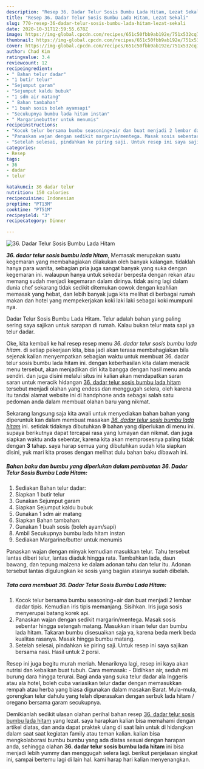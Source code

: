 ```yaml
---
description: "Resep 36. Dadar Telur Sosis Bumbu Lada Hitam, Lezat Sekali"
title: "Resep 36. Dadar Telur Sosis Bumbu Lada Hitam, Lezat Sekali"
slug: 770-resep-36-dadar-telur-sosis-bumbu-lada-hitam-lezat-sekali
date: 2020-10-31T12:59:55.678Z
image: https://img-global.cpcdn.com/recipes/651c50fbb9ab192e/751x532cq70/36-dadar-telur-sosis-bumbu-lada-hitam-foto-resep-utama.jpg
thumbnail: https://img-global.cpcdn.com/recipes/651c50fbb9ab192e/751x532cq70/36-dadar-telur-sosis-bumbu-lada-hitam-foto-resep-utama.jpg
cover: https://img-global.cpcdn.com/recipes/651c50fbb9ab192e/751x532cq70/36-dadar-telur-sosis-bumbu-lada-hitam-foto-resep-utama.jpg
author: Chad Kim
ratingvalue: 3.4
reviewcount: 12
recipeingredient:
- " Bahan telur dadar"
- "1 butir telur"
- "Sejumput garam"
- "Sejumput kaldu bubuk"
- "1 sdm air matang"
- " Bahan tambahan"
- "1 buah sosis boleh ayamsapi"
- "Secukupnya bumbu lada hitam instan"
- " Margarinebutter untuk menumis"
recipeinstructions:
- "Kocok telur bersama bumbu seasoning+air dan buat menjadi 2 lembar dadar tipis. Kemudian iris tipis memanjang. Sisihkan. Iris juga sosis menyerupai batang korek api."
- "Panaskan wajan dengan sedikit margarin/mentega. Masak sosis sebentar hingga setengah matang. Masukkan irisan telur dan bumbu lada hitam. Takaran bumbu disesuaikan saja ya, karena beda merk beda kualitas rasanya. Masak hingga bumbu matang."
- "Setelah selesai, pindahkan ke piring saji. Untuk resep ini saya sajikan bersama nasi. Hasil untuk 2 porsi."
categories:
- Resep
tags:
- 36
- dadar
- telur

katakunci: 36 dadar telur 
nutrition: 150 calories
recipecuisine: Indonesian
preptime: "PT13M"
cooktime: "PT51M"
recipeyield: "3"
recipecategory: Dinner

---
```



![36. Dadar Telur Sosis Bumbu Lada Hitam](https://img-global.cpcdn.com/recipes/651c50fbb9ab192e/751x532cq70/36-dadar-telur-sosis-bumbu-lada-hitam-foto-resep-utama.jpg)

<b><i>36. dadar telur sosis bumbu lada hitam</i></b>, Memasak merupakan suatu kegemaran yang membahagiakan dilakukan oleh banyak kalangan. tidaklah hanya para wanita, sebagian pria juga sangat banyak yang suka dengan kegemaran ini. walaupun hanya untuk sekedar berpesta dengan rekan atau memang sudah menjadi kegemaran dalam dirinya. tidak asing lagi dalam dunia chef sekarang tidak sedikit ditemukan cowok dengan keahlian memasak yang hebat, dan lebih banyak juga kita melihat di berbagai rumah makan dan hotel yang mempekerjakan koki laki laki sebagai koki mumpuni nya.

Dadar Telur Sosis Bumbu Lada Hitam. Telur adalah bahan yang paling sering saya sajikan untuk sarapan di rumah. Kalau bukan telur mata sapi ya telur dadar.

Oke, kita kembali ke hal resep resep menu <i>36. dadar telur sosis bumbu lada hitam</i>. di setiap pekerjaan kita, bisa jadi akan terasa membahagiakan bila sejenak kalian menyempatkan sebagian waktu untuk membuat 36. dadar telur sosis bumbu lada hitam ini. dengan keberhasilan kita dalam meracik menu tersebut, akan menjadikan diri kita bangga dengan hasil menu anda sendiri. dan juga disini melalui situs ini kalian akan mendapatkan saran saran untuk meracik hidangan <u>36. dadar telur sosis bumbu lada hitam</u> tersebut menjadi olahan yang endess dan menggugah selera, oleh karena itu tandai alamat website ini di handphone anda sebagai salah satu pedoman anda dalam membuat olahan baru yang nikmat.


Sekarang langsung saja kita awali untuk menyediakan bahan bahan yang diperuntuk kan dalam membuat masakan <u><i>36. dadar telur sosis bumbu lada hitam</i></u> ini. setidak tidaknya dibutuhkan <b>9</b> bahan yang diperlukan di menu ini. supaya berikutnya dapat tercapai rasa yang lumayan dan nikmat. dan juga siapkan waktu anda sebentar, karena kita akan memprosesnya paling tidak dengan <b>3</b> tahap. saya harap semua yang dibutuhkan sudah kita siapkan disini, yuk mari kita proses dengan melihat dulu bahan baku dibawah ini.

<!--inarticleads1-->

##### Bahan baku dan bumbu yang diperlukan dalam pembuatan 36. Dadar Telur Sosis Bumbu Lada Hitam:

1. Sediakan  Bahan telur dadar:
1. Siapkan 1 butir telur
1. Gunakan Sejumput garam
1. Siapkan Sejumput kaldu bubuk
1. Gunakan 1 sdm air matang
1. Siapkan  Bahan tambahan:
1. Gunakan 1 buah sosis (boleh ayam/sapi)
1. Ambil Secukupnya bumbu lada hitam instan
1. Sediakan  Margarine/butter untuk menumis


Panaskan wajan dengan minyak kemudian masukkan telur. Tahu tersebut lantas diberi telur, lantas diaduk hingga rata. Tambahkan lada, daun bawang, dan tepung maizena ke dalam adonan tahu dan telur itu. Adonan tersebut lantas digulungkan ke sosis yang bagian atasnya sudah dibelah. 

<!--inarticleads2-->

##### Tata cara membuat 36. Dadar Telur Sosis Bumbu Lada Hitam:

1. Kocok telur bersama bumbu seasoning+air dan buat menjadi 2 lembar dadar tipis. Kemudian iris tipis memanjang. Sisihkan. Iris juga sosis menyerupai batang korek api.
1. Panaskan wajan dengan sedikit margarin/mentega. Masak sosis sebentar hingga setengah matang. Masukkan irisan telur dan bumbu lada hitam. Takaran bumbu disesuaikan saja ya, karena beda merk beda kualitas rasanya. Masak hingga bumbu matang.
1. Setelah selesai, pindahkan ke piring saji. Untuk resep ini saya sajikan bersama nasi. Hasil untuk 2 porsi.


Resep ini juga begitu murah meriah. Menariknya lagi, resep ini kaya akan nutrisi dan kebaikan buat tubuh. Cara memasak: - Didihkan air, seduh mi burung dara hingga terurai. Bagi anda yang suka telur dadar ala Inggeris atau ala hotel, boleh cuba variasikan telur dadar dengan memasukkan rempah atau herba yang biasa digunakan dalam masakan Barat. Mula-mula, gorengkan telur dahulu yang telah diperasakan dengan serbuk lada hitam / oregano bersama garam secukupnya. 

Demikianlah sedikit ulasan olahan perihal bahan resep <u>36. dadar telur sosis bumbu lada hitam</u> yang lezat. saya harapkan kalian bisa memahami dengan artikel diatas, dan anda dapat praktek ulang di saat lain untuk di hidangkan dalam saat saat kegiatan family atau teman kalian. kalian bisa mengkolaborasi bumbu bumbu yang ada diatas sesuai dengan harapan anda, sehingga olahan <b>36. dadar telur sosis bumbu lada hitam</b> ini bisa menjadi lebih yummy dan menggugah selera lagi. berikut penjelasan singkat ini, sampai bertemu lagi di lain hal. kami harap hari kalian menyenangkan.
